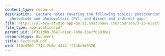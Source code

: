 ```yaml
---
content_type: resource
description: 'Lecture notes covering the following topics: photoconducting materials,
  photodiode and photovoltaic (PV), and direct and indirect gap.'
file: https://ol-ocw-studio-app-qa.s3.amazonaws.com/courses/3-15-electrical-optical-magnetic-materials-and-devices-fall-2006/110ed969f7442b8ed4f4ff7a8e3d9026_lecture9.pdf
file_type: application/pdf
parent_uid: 6f321db9-36e7-d1ec-78de-33e7f6503be1
resourcetype: Document
title: lecture9.pdf
uid: 110ed969-f744-2b8e-d4f4-ff7a8e3d9026
---
```

